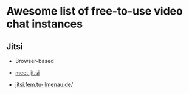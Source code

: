 # Awesome list of free-to-use video chat instances

## Jitsi

* Browser-based

* [meet.jit.si](meet.jit.si)
* [jitsi.fem.tu-ilmenau.de/](https://jitsi.fem.tu-ilmenau.de/)



